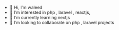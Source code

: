 - 👋 Hi, I’m waleed 
- 👀 I’m interested in php , laravel , reactjs,
- 🌱 I’m currently learning nextjs
- 💞️ I’m looking to collaborate on php , laravel  projects
 

